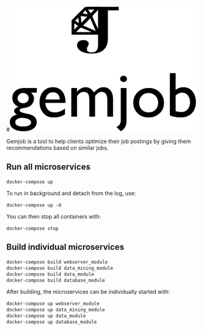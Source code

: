 #![gemjob logo](gemjob_logo.png)

Gemjob is a tool to help clients optimize their job postings by giving them recommendations based on similar jobs.

## Run all microservices

```
docker-compose up
```

To run in background and detach from the log, use:

```
docker-compose up -d
```

You can then stop all containers with:

```
docker-compose stop
```

## Build individual microservices

```
docker-compose build webserver_module
docker-compose build data_mining_module
docker-compose build data_module
docker-compose build database_module
```

After building, the microservices can be individually started with:

```
docker-compose up webserver_module
docker-compose up data_mining_module
docker-compose up data_module
docker-compose up database_module
```